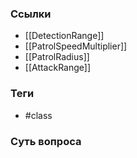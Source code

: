 ### Ссылки
- [[DetectionRange]]
- [[PatrolSpeedMultiplier]]
- [[PatrolRadius]]
- [[AttackRange]]
### Теги
- #class 
### Суть вопроса